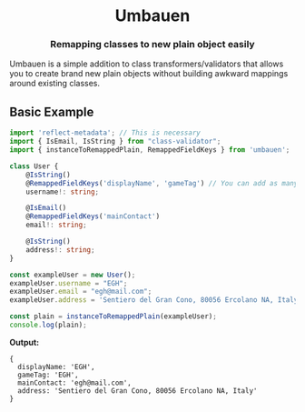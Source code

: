 <div align="center">
  <h1 align="center">Umbauen</h1>
  <h3 align="center">Remapping classes to new plain object easily</h3>
</div>

Umbauen is a simple addition to class transformers/validators that allows you to create brand new plain objects without building awkward mappings around existing classes.

## Basic Example
```ts
import 'reflect-metadata'; // This is necessary
import { IsEmail, IsString } from "class-validator";
import { instanceToRemappedPlain, RemappedFieldKeys } from 'umbauen';

class User {
    @IsString()
    @RemappedFieldKeys('displayName', 'gameTag') // You can add as many additional keys as you'd like
    username!: string; 

    @IsEmail()
    @RemappedFieldKeys('mainContact')
    email!: string;

    @IsString()
    address!: string;
}

const exampleUser = new User();
exampleUser.username = "EGH";
exampleUser.email = "egh@mail.com";
exampleUser.address = 'Sentiero del Gran Cono, 80056 Ercolano NA, Italy';

const plain = instanceToRemappedPlain(exampleUser);
console.log(plain);
```

<strong>Output:</strong>
```
{
  displayName: 'EGH',
  gameTag: 'EGH',
  mainContact: 'egh@mail.com',
  address: 'Sentiero del Gran Cono, 80056 Ercolano NA, Italy'
}
```
